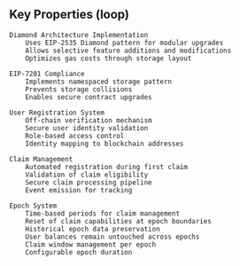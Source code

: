 ## Key Properties (loop)

    Diamond Architecture Implementation
        Uses EIP-2535 Diamond pattern for modular upgrades
        Allows selective feature additions and modifications
        Optimizes gas costs through storage layout

    EIP-7201 Compliance
        Implements namespaced storage pattern
        Prevents storage collisions
        Enables secure contract upgrades

    User Registration System
        Off-chain verification mechanism
        Secure user identity validation
        Role-based access control
        Identity mapping to blockchain addresses

    Claim Management
        Automated registration during first claim
        Validation of claim eligibility
        Secure claim processing pipeline
        Event emission for tracking

    Epoch System
        Time-based periods for claim management
        Reset of claim capabilities at epoch boundaries
        Historical epoch data preservation
        User balances remain untouched across epochs
        Claim window management per epoch
        Configurable epoch duration

